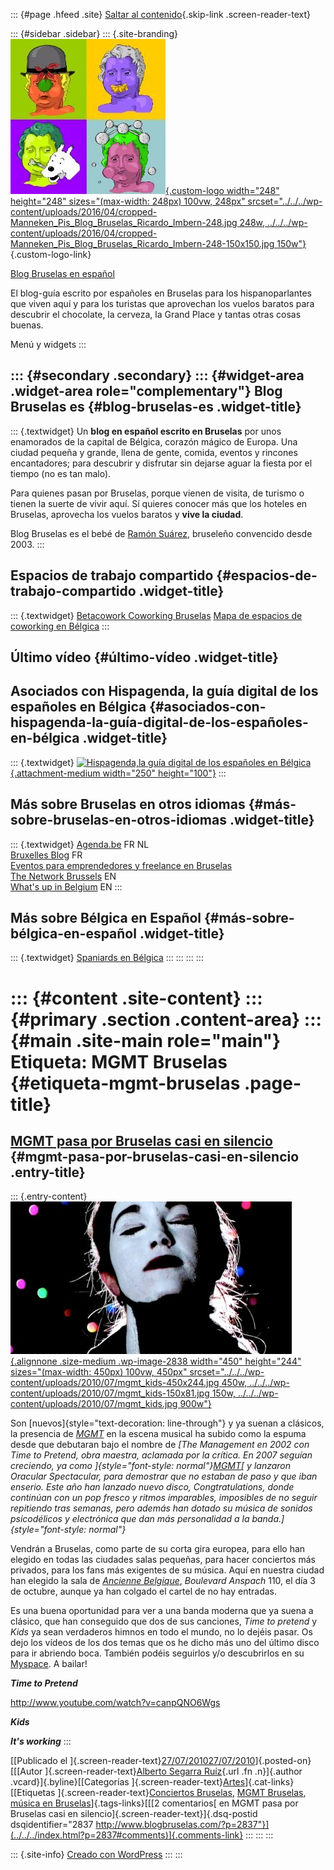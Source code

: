::: {#page .hfeed .site}
[Saltar al contenido](index.html#content){.skip-link
.screen-reader-text}

::: {#sidebar .sidebar}
::: {.site-branding}
[![](../../../wp-content/uploads/2016/04/cropped-Manneken_Pis_Blog_Bruselas_Ricardo_Imbern-248.jpg){.custom-logo
width="248" height="248" sizes="(max-width: 248px) 100vw, 248px"
srcset="../../../wp-content/uploads/2016/04/cropped-Manneken_Pis_Blog_Bruselas_Ricardo_Imbern-248.jpg 248w, ../../../wp-content/uploads/2016/04/cropped-Manneken_Pis_Blog_Bruselas_Ricardo_Imbern-248-150x150.jpg 150w"}](../../../index.html){.custom-logo-link}

[Blog Bruselas en español](../../../index.html)

El blog-guía escrito por españoles en Bruselas para los hispanoparlantes
que viven aquí y para los turistas que aprovechan los vuelos baratos
para descubrir el chocolate, la cerveza, la Grand Place y tantas otras
cosas buenas.

Menú y widgets
:::

::: {#secondary .secondary}
::: {#widget-area .widget-area role="complementary"}
Blog Bruselas es {#blog-bruselas-es .widget-title}
----------------

::: {.textwidget}
Un **blog en español escrito en Bruselas** por unos enamorados de la
capital de Bélgica, corazón mágico de Europa. Una ciudad pequeña y
grande, llena de gente, comida, eventos y rincones encantadores; para
descubrir y disfrutar sin dejarse aguar la fiesta por el tiempo (no es
tan malo).

Para quienes pasan por Bruselas, porque vienen de visita, de turismo o
tienen la suerte de vivir aquí. Sí quieres conocer más que los hoteles
en Bruselas, aprovecha los vuelos baratos y **vive la ciudad**.

Blog Bruselas es el bebé de [Ramón Suárez](http://www.ramonsuarez.com),
bruseleño convencido desde 2003.
:::

Espacios de trabajo compartido {#espacios-de-trabajo-compartido .widget-title}
------------------------------

::: {.textwidget}
[Betacowork Coworking Bruselas](http://www.betacowork.com) [Mapa de
espacios de coworking en Bélgica](http://coworkingbelgium.com)
:::

Último vídeo {#último-vídeo .widget-title}
------------

Asociados con Hispagenda, la guía digital de los españoles en Bélgica {#asociados-con-hispagenda-la-guía-digital-de-los-españoles-en-bélgica .widget-title}
---------------------------------------------------------------------

::: {.textwidget}
[![Hispagenda,la guía digital de los españoles en
Bélgica](../../../wp-content/uploads/2010/04/Hispagenda-250px.gif "Hispagenda, la guía digital de los españoles en Bélgica"){.attachment-medium
width="250" height="100"}](http://www.hispagenda.com)
:::

Más sobre Bruselas en otros idiomas {#más-sobre-bruselas-en-otros-idiomas .widget-title}
-----------------------------------

::: {.textwidget}
[Agenda.be](http://www.agenda.be) FR NL\
[Bruxelles Blog](http://www.bxlblog.be/) FR\
[Eventos para emprendedores y freelance en
Bruselas](http://www.betacowork.com/events/)\
[The Network
Brussels](http://groups.yahoo.com/group/TheNetworkBrussels/) EN\
[What\'s up in Belgium](http://www.whatsupin.be/) EN
:::

Más sobre Bélgica en Español {#más-sobre-bélgica-en-español .widget-title}
----------------------------

::: {.textwidget}
[Spaniards en Bélgica](http://www.spaniards.es/paises/belgica)
:::
:::
:::
:::

::: {#content .site-content}
::: {#primary .section .content-area}
::: {#main .site-main role="main"}
Etiqueta: MGMT Bruselas {#etiqueta-mgmt-bruselas .page-title}
=======================

[MGMT pasa por Bruselas casi en silencio](../../../index.html?p=2837) {#mgmt-pasa-por-bruselas-casi-en-silencio .entry-title}
---------------------------------------------------------------------

::: {.entry-content}
[![MGMT](../../../wp-content/uploads/2010/07/mgmt_kids-450x244.jpg){.alignnone
.size-medium .wp-image-2838 width="450" height="244"
sizes="(max-width: 450px) 100vw, 450px"
srcset="../../../wp-content/uploads/2010/07/mgmt_kids-450x244.jpg 450w, ../../../wp-content/uploads/2010/07/mgmt_kids-150x81.jpg 150w, ../../../wp-content/uploads/2010/07/mgmt_kids.jpg 900w"}](http://www.whoismgmt.com/us/itsworking)

Son [nuevos]{style="text-decoration: line-through"} y ya suenan a
clásicos, la presencia de *[MGMT](http://www.whoismgmt.com/)* en la
escena musical ha subido como la espuma desde que debutaran bajo el
nombre de *[*The Management* en 2002 con *Time to Pretend*, obra
maestra, aclamada por la crítica. En 2007 seguían creciendo, ya como
]{style="font-style: normal"}[MGMT](http://www.whoismgmt.com/)[ y
lanzaron *Oracular Spectacular*, para demostrar que no estaban de paso y
que iban enserio. Este año han lanzado nuevo disco, *Congtratulations*,
donde continúan con un pop fresco y ritmos imparables, imposibles de no
seguir repitiendo tras semanas, pero además han dotado su música de
sonidos psicodélicos y electrónica que dan más personalidad a la
banda.]{style="font-style: normal"}*

Vendrán a Bruselas, como parte de su corta gira europea, para ello han
elegido en todas las ciudades salas pequeñas, para hacer conciertos más
privados, para los fans más exigentes de su música. Aquí en nuestra
ciudad han elegido la sala de *[Ancienne
Belgique](http://www.abconcerts.be/)*, *Boulevard Anspach* 110, el día 3
de octubre, aunque ya han colgado el cartel de no hay entradas.

Es una buena oportunidad para ver a una banda moderna que ya suena a
clásico, que han conseguido que dos de sus canciones, *Time to pretend*
y *Kids* ya sean verdaderos himnos en todo el mundo, no lo dejéis pasar.
Os dejo los vídeos de los dos temas que os he dicho más uno del último
disco para ir abriendo boca. También podéis seguirlos y/o descubrirlos
en su [Myspace](http://www.myspace.com/mgmt). A bailar!

***Time to Pretend***

<http://www.youtube.com/watch?v=canpQNO6Wgs>

***Kids***

***It's working***
:::

[[Publicado el
]{.screen-reader-text}[27/07/201027/07/2010](../../../index.html?p=2837)]{.posted-on}[[[Autor
]{.screen-reader-text}[Alberto Segarra
Ruíz](../../author/albertosegarraruiz/index.html){.url .fn .n}]{.author
.vcard}]{.byline}[[Categorías
]{.screen-reader-text}[Artes](../../category/artes/index.html)]{.cat-links}[[Etiquetas
]{.screen-reader-text}[Conciertos
Bruselas](../conciertos-bruselas/index.html), [MGMT
Bruselas](index.html), [música en
Bruselas](../musica-en-bruselas/index.html)]{.tags-links}[[[2
comentarios[ en MGMT pasa por Bruselas casi en
silencio]{.screen-reader-text}]{.dsq-postid
dsqidentifier="2837 http://www.blogbruselas.com/?p=2837"}](../../../index.html?p=2837#comments)]{.comments-link}
:::
:::
:::

::: {.site-info}
[Creado con WordPress](https://es.wordpress.org/)
:::
:::
